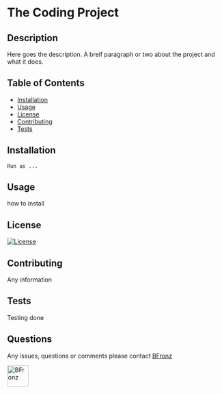 # The Coding Project


## Description
Here goes the description. A breif paragraph or two about the project and what it does.

## Table of Contents
- [Installation](#installation)
- [Usage](#usage)
- [License](#license)
- [Contributing](#contributing)
- [Tests](#tests)

## Installation 
```Run as ...```

## Usage 
how to install

## License 
[![License](https://img.shields.io/badge/License-BSD%203--Clause-blue.svg)](https://opensource.org/licenses/BSD-3-Clause)

## Contributing 
Any information

## Tests 
Testing done

## Questions 
Any issues, questions or comments please contact <a href="mailto:bfronz1960@me.com">BFronz</a> 

<img src="https://avatars1.githubusercontent.com/u/29105530?v=4" alt="BFronz" width='50px' height='50px'>
